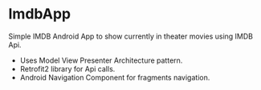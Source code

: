# ImdbApp

Simple IMDB Android App to show currently in theater movies using IMDB Api.
- Uses Model View Presenter Architecture pattern.  
- Retrofit2 library for Api calls.  
- Android Navigation Component for fragments navigation.
